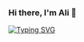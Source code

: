 ### Hi there, I'm Ali 👋

[![Typing SVG](http://readme-typing-svg.herokuapp.com?font=Fira+Code&size=22&pause=1000&color=F76C1F&random=false&width=435&lines=I+like+the+crypto)](https://git.io/typing-svg)
